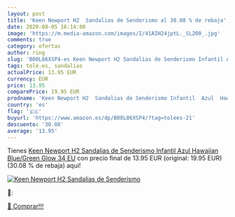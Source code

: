 ```yaml
---
layout: post
title: 'Keen Newport H2  Sandalias de Senderismo al 30.08 % de rebaja'
date: 2020-08-05 16:14:00
image: 'https://m.media-amazon.com/images/I/41AIH24jptL._SL200_.jpg'
comments: true
category: ofertas
author: ring
slug: 'B00L86XSP4-es Keen Newport H2 Sandalias de Senderismo Infantil Azul...'
tags: tole.es, sandalias
actualPrice: 13.95 EUR
currency: EUR
price: 13.95
comparePrice: 19.95 EUR
prodname: 'Keen Newport H2  Sandalias de Senderismo Infantil  Azul  Hawaiian Blue/Green Glow   34 EU'
country: 'es'
flag: '🇪🇸'
buyurl: 'https://www.amazon.es/dp/B00L86XSP4/?tag=tolees-21'
descuento: '30.08'
average: '13.95'
---
```


Tienes [Keen Newport H2  Sandalias de Senderismo Infantil  Azul  Hawaiian Blue/Green Glow   34 EU](https://www.amazon.es/dp/B00L86XSP4/?tag=tolees-21) con precio final de  13.95 EUR (original: 19.95 EUR) (30.08 %  de rebaja) aqui!

[![Keen Newport H2  Sandalias de Senderismo](https://m.media-amazon.com/images/I/41AIH24jptL._SL200_.jpg)](https://www.amazon.es/dp/B00L86XSP4/?tag=tolees-21)

🔎:


[🛒 Comprar!!!](https://www.amazon.es/dp/B00L86XSP4/?tag=tolees-21)
